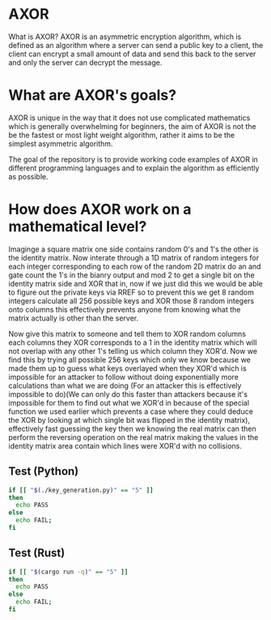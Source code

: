 ﻿# AXOR
What is AXOR?
AXOR is an asymmetric encryption algorithm, which is defined as an algorithm where a server can send a public key to a client, the client can encrypt a small amount of data and send this back to the server and only the server can decrypt the message.
# What are AXOR's goals?
AXOR is unique in the way that it does not use complicated mathematics which is generally overwhelming for beginners, the aim of AXOR is not the be the fastest or most light weight algorithm, rather it aims to be the simplest asymmetric algorithm.

The goal of the repository is to provide working code examples of AXOR in different programming languages and to explain the algorithm as efficiently as possible.
# How does AXOR work on a mathematical level?
Imaginge a square matrix one side contains random 0's and 1's the other is the identity matrix. Now interate through a 1D matrix of random integers for each integer corresponding to each row of the random 2D matrix do an and gate count the 1's in the bianry output and mod 2 to get a single bit on the identity matrix side and XOR that in, now if we just did this we would be able to figure out the private keys via RREF so to prevent this we get 8 random integers calculate all 256 possible keys and XOR those 8 random integers onto columns this effectively prevents anyone from knowing what the matrix actually is other than the server.

Now give this matrix to someone and tell them to XOR random columns each columns they XOR corresponds to a 1 in the identity matrix which will not overlap with any other 1's telling us which column they XOR'd. Now we find this by trying all possible 256 keys which only we know because we made them up to guess what keys overlayed when they XOR'd which is impossible for an attacker to follow without doing exponentially more calculations than what we are doing (For an attacker this is effectively impossible to do)(We can only do this faster than attackers because it's impossible for them to find out what we XOR'd in because of the special function we used earlier which prevents a case where they could deduce the XOR by looking at which single bit was flipped in the identity matrix), effectively fast guessing the key then we knowing the real matrix can then perform the reversing operation on the real matrix making the values in the identity matrix area contain which lines were XOR'd with no collisions.

## Test (Python)

```bash
if [[ "$(./key_generation.py)" == "5" ]]
then
  echo PASS
else
  echo FAIL;
fi
```

## Test (Rust)

```bash
if [[ "$(cargo run -q)" == "5" ]]
then
  echo PASS
else
  echo FAIL;
fi
```

